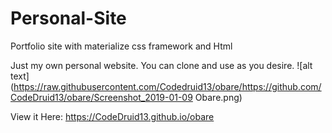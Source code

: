 # Personal-Site

Portfolio site with materialize css framework and Html

Just my own personal website. You can clone and use as you desire.
![alt text](https://raw.githubusercontent.com/Codedruid13/obare/https://github.com/CodeDruid13/obare/Screenshot_2019-01-09 Obare.png)

View it Here:
https://CodeDruid13.github.io/obare
